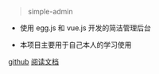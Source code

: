 > simple-admin

- 使用 egg.js 和 vue.js 开发的简洁管理后台

- 本项目主要用于自己本人的学习使用

[github](https://github.com/liaohui5/simple-admin)
[阅读文档](README)
